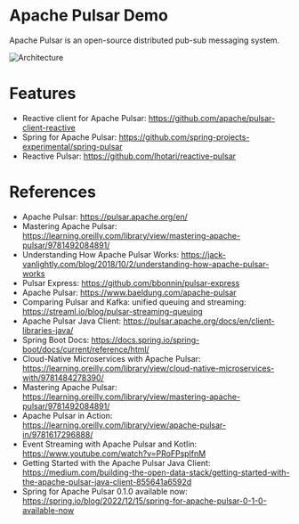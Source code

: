 Apache Pulsar Demo
==================

Apache Pulsar is an open-source distributed pub-sub messaging system.

![Architecture](https://pulsar.apache.org/docs/assets/pulsar-system-architecture.png)

# Features
                                   
* Reactive client for Apache Pulsar: https://github.com/apache/pulsar-client-reactive
* Spring for Apache Pulsar: https://github.com/spring-projects-experimental/spring-pulsar
* Reactive Pulsar: https://github.com/lhotari/reactive-pulsar

# References

* Apache Pulsar: https://pulsar.apache.org/en/
* Mastering Apache Pulsar: https://learning.oreilly.com/library/view/mastering-apache-pulsar/9781492084891/
* Understanding How Apache Pulsar Works: https://jack-vanlightly.com/blog/2018/10/2/understanding-how-apache-pulsar-works
* Pulsar Express: https://github.com/bbonnin/pulsar-express
* Apache Pulsar: https://www.baeldung.com/apache-pulsar
* Comparing Pulsar and Kafka: unified queuing and streaming: https://streaml.io/blog/pulsar-streaming-queuing
* Apache Pulsar Java Client: https://pulsar.apache.org/docs/en/client-libraries-java/
* Spring Boot Docs: https://docs.spring.io/spring-boot/docs/current/reference/html/
* Cloud-Native Microservices with Apache Pulsar:  https://learning.oreilly.com/library/view/cloud-native-microservices-with/9781484278390/
* Mastering Apache Pulsar: https://learning.oreilly.com/library/view/mastering-apache-pulsar/9781492084891/
* Apache Pulsar in Action: https://learning.oreilly.com/library/view/apache-pulsar-in/9781617296888/
* Event Streaming with Apache Pulsar and Kotlin: https://www.youtube.com/watch?v=PRoFPsplfnM 
* Getting Started with the Apache Pulsar Java Client: https://medium.com/building-the-open-data-stack/getting-started-with-the-apache-pulsar-java-client-855641a6592d
* Spring for Apache Pulsar 0.1.0 available now: https://spring.io/blog/2022/12/15/spring-for-apache-pulsar-0-1-0-available-now

